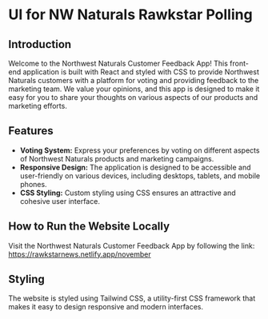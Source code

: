 # UI for NW Naturals Rawkstar Polling

## Introduction
Welcome to the Northwest Naturals Customer Feedback App! This front-end application is built with React and styled with CSS to provide Northwest Naturals customers with a platform for voting and providing feedback to the marketing team. We value your opinions, and this app is designed to make it easy for you to share your thoughts on various aspects of our products and marketing efforts.

## Features
- **Voting System:** Express your preferences by voting on different aspects of Northwest Naturals products and marketing campaigns.
- **Responsive Design:** The application is designed to be accessible and user-friendly on various devices, including desktops, tablets, and mobile phones.
- **CSS Styling:** Custom styling using CSS ensures an attractive and cohesive user interface.

## How to Run the Website Locally
Visit the Northwest Naturals Customer Feedback App by following the link: https://rawkstarnews.netlify.app/november

## Styling
The website is styled using Tailwind CSS, a utility-first CSS framework that makes it easy to design responsive and modern interfaces.
